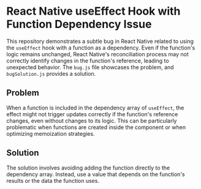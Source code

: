 # React Native useEffect Hook with Function Dependency Issue

This repository demonstrates a subtle bug in React Native related to using the `useEffect` hook with a function as a dependency.  Even if the function's logic remains unchanged, React Native's reconciliation process may not correctly identify changes in the function's reference, leading to unexpected behavior.  The `bug.js` file showcases the problem, and `bugSolution.js` provides a solution.

## Problem

When a function is included in the dependency array of `useEffect`, the effect might not trigger updates correctly if the function's reference changes, even without changes to its logic.  This can be particularly problematic when functions are created inside the component or when optimizing memoization strategies.

## Solution

The solution involves avoiding adding the function directly to the dependency array. Instead, use a value that depends on the function's results or the data the function uses. 